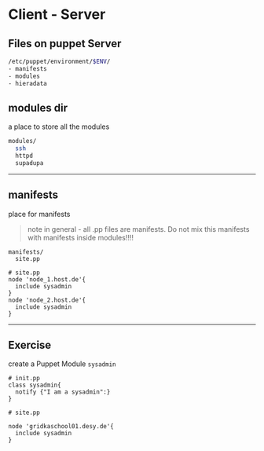# Client - Server

## Files on puppet Server

```bash
/etc/puppet/environment/$ENV/
- manifests
- modules
- hieradata

```

## modules dir

a place to store all the modules

```bash
modules/
  ssh
  httpd
  supadupa
```

---

## manifests

place for manifests

>note in general - all .pp files are manifests. Do not mix this manifests with manifests inside modules!!!!

```
manifests/
  site.pp
```

```
# site.pp
node 'node_1.host.de'{
  include sysadmin
}
node 'node_2.host.de'{
  include sysadmin
}
```

---

## Exercise

create a Puppet Module `sysadmin`

```
# init.pp
class sysadmin{
  notify {"I am a sysadmin":}
}
```

```
# site.pp

node 'gridkaschool01.desy.de'{
  include sysadmin
}
```
